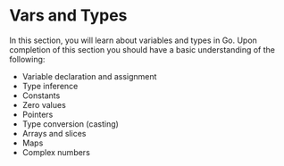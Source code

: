 # Vars and Types
In this section, you will learn about variables and types in Go. Upon completion of this section you should have a basic understanding of the following:

* Variable declaration and assignment
* Type inference
* Constants
* Zero values
* Pointers
* Type conversion (casting)
* Arrays and slices
* Maps
* Complex numbers
